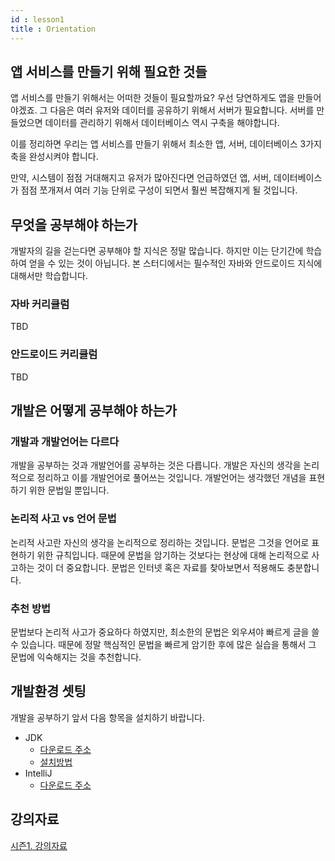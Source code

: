 ```yaml
---
id : lesson1
title : Orientation
---
```


## 앱 서비스를 만들기 위해 필요한 것들

앱 서비스를 만들기 위해서는 어떠한 것들이 필요할까요? 우선 당연하게도 앱을 만들어야겠죠. 그 다음은 여러 유저와 데이터를 공유하기 위해서 서버가 필요합니다. 서버를 만들었으면 데이터를 관리하기 위해서 데이터베이스 역시 구축을 해야합니다.

이를 정리하면 우리는 앱 서비스를 만들기 위해서 최소한 앱, 서버, 데이터베이스 3가지 축을 완성시켜야 합니다.

만약, 시스템이 점점 거대해지고 유저가 많아진다면 언급하였던 앱, 서버, 데이터베이스가 점점 쪼개져서 여러 기능 단위로 구성이 되면서 훨씬 복잡해지게 될 것입니다.

## 무엇을 공부해야 하는가

개발자의 길을 걷는다면 공부해야 할 지식은 정말 많습니다. 하지만 이는 단기간에 학습하여 얻을 수 있는 것이 아닙니다. 본 스터디에서는 필수적인 자바와 안드로이드 지식에 대해서만 학습합니다.

### 자바 커리큘럼

TBD

### 안드로이드 커리큘럼

TBD

## 개발은 어떻게 공부해야 하는가

### 개발과 개발언어는 다르다

개발을 공부하는 것과 개발언어를 공부하는 것은 다릅니다. 개발은 자신의 생각을 논리적으로 정리하고 이를 개발언어로 풀어쓰는 것입니다. 개발언어는 생각했던 개념을 표현하기 위한 문법일 뿐입니다.

### 논리적 사고 vs 언어 문법

논리적 사고란 자신의 생각을 논리적으로 정리하는 것입니다. 문법은 그것을 언어로 표현하기 위한 규칙입니다. 때문에 문법을 암기하는 것보다는 현상에 대해 논리적으로 사고하는 것이 더 중요합니다. 문법은 인터넷 혹은 자료를 찾아보면서 적용해도 충분합니다.

### 추천 방법

문법보다 논리적 사고가 중요하다 하였지만, 최소한의 문법은 외우셔야 빠르게 글을 쓸 수 있습니다. 때문에 정말 핵심적인 문법을 빠르게 암기한 후에 많은 실습을 통해서 그 문법에 익숙해지는 것을 추천합니다.

## 개발환경 셋팅

개발을 공부하기 앞서 다음 항목을 설치하기 바랍니다.

- JDK
  - [다운로드 주소](https://www.oracle.com/technetwork/java/javase/downloads/index.html)
  - [설치방법](https://docs.oracle.com/javase/10/install/installation-jdk-and-jre-macos.htm#JSJIG-GUID-E8A251B6-D9A9-4276-ABC8-CC0DAD62EA33)
- IntelliJ
  - [다운로드 주소](https://www.jetbrains.com/idea/download/)

## 강의자료

[시즌1. 강의자료](https://docs.google.com/presentation/d/1tLvet5dh_rcrmRKyiqt5FFyypjOTsR_NZL1aeM3cdHY/edit?usp=sharing)